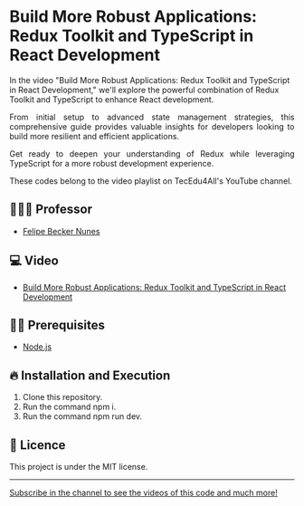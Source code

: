 # Build More Robust Applications: Redux Toolkit and TypeScript in React Development

<p align="justify">

In the video "Build More Robust Applications: Redux Toolkit and TypeScript in React Development," we'll explore the powerful combination of Redux Toolkit and TypeScript to enhance React development. 
  </p>
  
<p align="justify">
From initial setup to advanced state management strategies, this comprehensive guide provides valuable insights for developers looking to build more resilient and efficient applications. 
  </p>

<p align="justify">
Get ready to deepen your understanding of Redux while leveraging TypeScript for a more robust development experience.
</p>

<p align="justify">These codes belong to the video playlist on TecEdu4All's YouTube channel.</p> 


## 👨🏼‍💻 Professor

- [Felipe Becker Nunes](https://www.linkedin.com/in/felipe-becker-nunes-b561a576/)

## 💻 Video

- [Build More Robust Applications: Redux Toolkit and TypeScript in React Development](https://youtu.be/sxNL2FB0zIQ)

## ✋🏻 Prerequisites

- [Node.js](https://nodejs.org/en/)

## 🔥 Installation and Execution

1. Clone this repository.
2. Run the command npm i.
3. Run the command npm run dev.

## 📝 Licence

This project is under the MIT license. 

---

[Subscribe in the channel to see the videos of this code and much more!](https://www.youtube.com/channel/UClIDejJoLMKCfXKEyi5ZTWQ)
